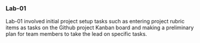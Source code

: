 ### Lab-01
Lab-01 involved initial project setup tasks such as entering project rubric items as tasks on the Github project Kanban board and making a preliminary plan for team members to take the lead on specific tasks.
